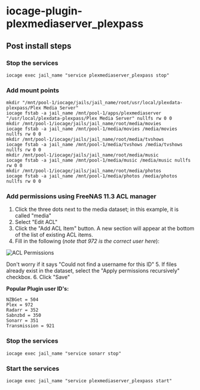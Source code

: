 # iocage-plugin-plexmediaserver_plexpass

## Post install steps
### Stop the services
```
iocage exec jail_name "service plexmediaserver_plexpass stop"
```
### Add mount points
```
mkdir "/mnt/pool-1/iocage/jails/jail_name/root/usr/local/plexdata-plexpass/Plex Media Server"
iocage fstab -a jail_name /mnt/pool-1/apps/plexmediaserver "/usr/local/plexdata-plexpass/Plex Media Server" nullfs rw 0 0
mkdir /mnt/pool-1/iocage/jails/jail_name/root/media/movies
iocage fstab -a jail_name /mnt/pool-1/media/movies /media/movies nullfs rw 0 0
mkdir /mnt/pool-1/iocage/jails/jail_name/root/media/tvshows
iocage fstab -a jail_name /mnt/pool-1/media/tvshows /media/tvshows nullfs rw 0 0
mkdir /mnt/pool-1/iocage/jails/jail_name/root/media/music
iocage fstab -a jail_name /mnt/pool-1/media/music /media/music nullfs rw 0 0
mkdir /mnt/pool-1/iocage/jails/jail_name/root/media/photos
iocage fstab -a jail_name /mnt/pool-1/media/photos /media/photos nullfs rw 0 0
```
### Add permissions using FreeNAS 11.3 ACL manager
1. Click the three dots next to the media dataset; in this example, it is called "media"
2. Select "Edit ACL"
3. Click the "Add ACL Item" button. A new section will appear at the bottom of the list of existing ACL items.
4. Fill in the following (*note that 972 is the correct user here*):

![ACL Permissions](https://static.ixsystems.co/uploads/2020/02/pasted-image-0-1.png)

Don't worry if it says "Could not find a username for this ID"
5. If files already exist in the dataset, select the "Apply permissions recursively" checkbox.
6. Click "Save"

**Popular Plugin user ID's:**
```
NZBGet = 504
Plex = 972
Radarr = 352
Sabnzbd = 350
Sonarr = 351
Transmission = 921
```
### Stop the services
```
iocage exec jail_name "service sonarr stop"
```
### Start the services
```
iocage exec jail_name "service plexmediaserver_plexpass start"
```
